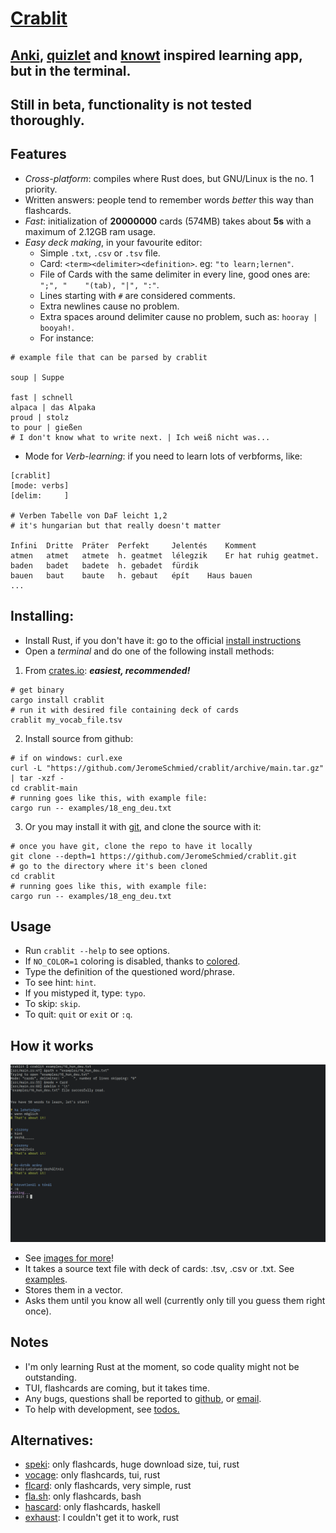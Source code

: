 # [Crablit](https://github.com/JeromeSchmied/crablit)

## [Anki](https://ankiweb.net), [quizlet](https://quizlet.com) and [knowt](https://knowt.com) inspired learning app, but in the terminal.

## Still in beta, functionality is not tested thoroughly.

## Features

- *Cross-platform*: compiles where Rust does, but GNU/Linux is the no. 1 priority.
- Written answers: people tend to remember words *better* this way than flashcards.
- *Fast*: initialization of **20000000** cards (574MB) takes about **5s** with a maximum of 2.12GB ram usage.
- *Easy deck making*, in your favourite editor:
    + Simple `.txt`, `.csv` or `.tsv` file.
    + Card: `<term><delimiter><definition>`. eg: `"to learn;lernen"`.
    + File of Cards with the same delimiter in every line, good ones are: ` ";", "    "(tab), "|", ":"`.
    + Lines starting with `#` are considered comments.
    + Extra newlines cause no problem.
    + Extra spaces around delimiter cause no problem, such as: `hooray | booyah!`.
    + For instance:
```text
# example file that can be parsed by crablit

soup | Suppe

fast | schnell
alpaca | das Alpaka
proud | stolz
to pour | gießen
# I don't know what to write next. | Ich weiß nicht was...
```
- Mode for *Verb-learning*: if you need to learn lots of verbforms, like:
```text
[crablit]
[mode: verbs]
[delim: 	]

# Verben Tabelle von DaF leicht 1,2
# it's hungarian but that really doesn't matter

Infini	Dritte	Präter	Perfekt 	Jelentés	Komment
atmen	atmet	atmete	h. geatmet	lélegzik	Er hat ruhig geatmet.
baden	badet	badete	h. gebadet	fürdik	
bauen	baut	baute	h. gebaut	épít	Haus bauen
...
```
<!--+  If the first line is [crablit]: mode, delimiter may be set-->
<!-- ## Why is it better than the others? -->
<!---->
<!-- |                 | quizlet     | knowt      | crablit                                 | -->
<!-- |---------------- | ----------- | ---------- | --------------------------              | -->
<!-- | open-source     | no          | no         | of course!                              | -->
<!-- | ad-free         | nope        | nope       | 100%                                    | -->
<!-- | totally free    | not really  | not really | Yes, and it always will be              | -->
<!-- | speed out of 10 | 4           | 2          | 10                                      | -->
<!-- | offline version | paid        | no         | cross-platform, fast, TUI: coming soon  | -->

## Installing:

- Install Rust, if you don't have it: go to the official [install instructions](https://www.rust-lang.org/tools/install)
- Open a *terminal* and do one of the following install methods:
1. From [crates.io](https://crates.io/crates/crablit): ***easiest, recommended!***
```shell
# get binary
cargo install crablit
# run it with desired file containing deck of cards
crablit my_vocab_file.tsv
```
2. Install source from github:
```shell
# if on windows: curl.exe
curl -L "https://github.com/JeromeSchmied/crablit/archive/main.tar.gz" | tar -xzf -
cd crablit-main
# running goes like this, with example file:
cargo run -- examples/18_eng_deu.txt
```
3. Or you may install it with [git](https://git-scm.com/downloads), and clone the source with it:
```shell
# once you have git, clone the repo to have it locally
git clone --depth=1 https://github.com/JeromeSchmied/crablit.git
# go to the directory where it's been cloned
cd crablit
# running goes like this, with example file:
cargo run -- examples/18_eng_deu.txt
```

## Usage

- Run `crablit --help` to see options.
- If `NO_COLOR=1` coloring is disabled, thanks to [colored](https://crates.io/crates/colored).
- Type the definition of the questioned word/phrase.
- To see hint: `hint`.
- If you mistyped it, type: `typo`.
- To skip: `skip`.
- To quit: `quit` or `exit` or `:q`.

## How it works

![Sample][1]
- See [images for more](img)!
- It takes a source text file with deck of cards: .tsv, .csv or .txt. See [examples](https://github.com/JeromeSchmied/crablit/tree/main/examples).
- Stores them in a vector.
- Asks them until you know all well (currently only till you guess them right once).

## Notes

- I'm only learning Rust at the moment, so code quality might not be outstanding.
- TUI, flashcards are coming, but it takes time.
- Any bugs, questions shall be reported to [github](https://github.com/JeromeSchmied/crablit), or [email](mailto:iITsnot.me214@proton.me).
- To help with development, see [todos.](TODO.md)

## Alternatives: 

- [speki](https://crates.io/crates/speki): only flashcards, huge download size, tui, rust
- [vocage](https://crates.io/crates/vocage): only flashcards, tui, rust
- [flcard](https://crates.io/crates/flcard): only flashcards, very simple, rust
- [fla.sh](https://github.com/tallguyjenks/fla.sh): only flashcards, bash
- [hascard](https://github.com/Yvee1/hascard): only flashcards, haskell
- [exhaust](https://github.com/heyrict/exhaust): I couldn't get it to work, rust

[1]: img/sample0_cards.png "Image of using crablit in alacritty terminal on Arch GNU/Linux"
